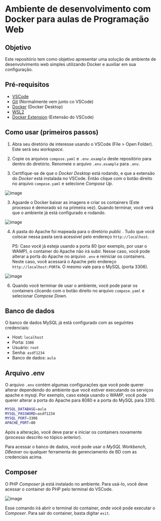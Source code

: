 # Ambiente de desenvolvimento com Docker para aulas de Programação Web

## Objetivo

Este repositório tem como objetivo apresentar uma solução de ambiente de desenvolvimento web simples utilizando Docker e auxiliar em sua configuração.

## Pré-requisitos

- [VSCode](https://code.visualstudio.com/download)
- [Git](https://git-scm.com/downloads) (Normalmente vem junto co VSCode)
- [Docker](https://docs.docker.com/get-docker/) (Docker Desktop)
- [WSL2](https://docs.microsoft.com/pt-br/windows/wsl/install-win10)
- [Docker Extension](https://marketplace.visualstudio.com/items?itemName=ms-azuretools.vscode-docker) (Extensão do VSCode)

## Como usar (primeiros passos)

1. Abra seu diretório de interesse usando o VSCode (File > Open Folder). Este será seu _workspace_.

2. Copie os arquivos `compose.yaml` e `.env.example` deste repositório para dentro do diretório. Renomeie o arquivo `.env.example` para `.env`.

3. Certifique-se de que o *Docker Desktop* está rodando, e que a extensão do *Docker* está instalada no VSCode. Então clique com o botão direito no arquivo `compose.yaml` e selecione *Compose Up*.

![image](https://user-images.githubusercontent.com/19828711/216797989-beab99de-ca1e-47da-a729-c07ae3bda961.png)

3. Aguarde o Docker baixar as imagens e criar os containers (Este processo é demorado só na primeira vez). Quando terminar, você verá que o ambiente já está configurado e rodando.

![image](https://user-images.githubusercontent.com/19828711/216798129-8158d388-251f-4de2-b8a3-43f9f21fce73.png)

4. A pasta do Apache foi mapeada para o diretório _public_ . Tudo que você colocar nessa pasta será acessível pelo endereço `http://localhost`.

    PS: Caso você já esteja usando a porta 80 (por exemplo, por usar o WAMP), o container do Apache não irá subir. Nesse caso, você pode alterar a porta do Apache no arquivo `.env` e reiniciar os containers. Neste caso, você acessará o Apache pelo endereço `http://localhost:PORTA`. O mesmo vale para o MySQL (porta 3306).

![image](https://github.com/werlang/docker-dev-env/assets/19828711/1399bf34-a2e8-4e15-8c4c-539525bfb634)

6. Quando você terminar de usar o ambiente, você pode parar os containers clicando com o botão direito no arquivo `compose.yaml` e selecionar *Compose Down*.

## Banco de dados

O banco de dados MySQL já está configurado com as seguintes credenciais:

- Host: `localhost`
- Porta: `3306`
- Usuário: `root`
- Senha: `asdf1234`
- Banco de dados: `aula`

## Arquivo .env

O arquivo `.env` contém algumas configurações que você pode querer alterar dependendo do ambiente que você estiver executando os serviços apache e mysql. Por exemplo, caso esteja usando o WAMP, você pode querer alterar a porta do Apache para 8080 e a porta do MySQL para 3310.

```bash
MYSQL_DATABASE=aula
MYSQL_PASSWORD=asdf1234
MYSQL_PORT=3306
APACHE_PORT=80
```

Após a alteração, você deve parar e iniciar os containers novamente (processo descrito no tópico anterior).

Para acessar o banco de dados, você pode usar o *MySQL Workbench*, *DBeaver* ou qualquer ferramenta de gerenciamento de BD com as credenciais acima.

## Composer

O PHP *Composer* já está instalado no ambiente. Para usá-lo, você deve acessar o container do PHP pelo terminal do VSCode.

![image](https://user-images.githubusercontent.com/19828711/216798287-28c7ba08-db63-4b7b-94d5-6a71169ffe98.png)

Esse comando irá abrir o terminal do container, onde você pode executar o *Composer*. Para sair do container, basta digitar `exit`.

